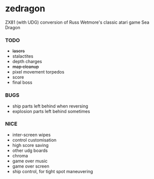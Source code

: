 # zedragon
ZX81 (with UDG) conversion of Russ Wetmore's classic atari game Sea Dragon

### TODO
* ~~lasers~~
* stalactites
* depth charges
* ~~map cleanup~~
* pixel movement torpedos
* score
* final boss

### BUGS
* ship parts left behind when reversing
* explosion parts left behind sometimes

### NICE
* inter-screen wipes
* control customisation
* high score saving
* other udg boards
* chroma
* game over music
* game over screen
* ship control, for tight spot maneuvering
